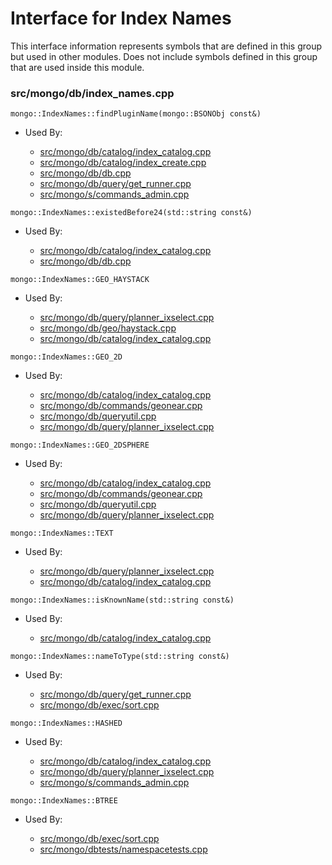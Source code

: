 
# Interface for Index Names
This interface information represents symbols that are defined in this group but used in other modules.  Does not include symbols defined in this group that are used inside this module.

### src/mongo/db/index\_names.cpp

<div></div>

    mongo::IndexNames::findPluginName(mongo::BSONObj const&)

- Used By:

    - [src/mongo/db/catalog/index\_catalog.cpp](../../../../storage/storage\_layer\_structure)
    - [src/mongo/db/catalog/index\_create.cpp](../../../../storage/storage\_layer\_structure)
    - [src/mongo/db/db.cpp](../../../../process\_management/mongos\_and\_mongod\_mains)
    - [src/mongo/db/query/get\_runner.cpp](../../../../core\_query\_system/query\_planner)
    - [src/mongo/s/commands\_admin.cpp](../../../../sharding/mongos\_commands)

<div></div>

    mongo::IndexNames::existedBefore24(std::string const&)

- Used By:

    - [src/mongo/db/catalog/index\_catalog.cpp](../../../../storage/storage\_layer\_structure)
    - [src/mongo/db/db.cpp](../../../../process\_management/mongos\_and\_mongod\_mains)

<div></div>

    mongo::IndexNames::GEO_HAYSTACK

- Used By:

    - [src/mongo/db/query/planner\_ixselect.cpp](../../../../core\_query\_system/query\_planner)
    - [src/mongo/db/geo/haystack.cpp](../../../../core\_query\_system/geo\_queries)
    - [src/mongo/db/catalog/index\_catalog.cpp](../../../../storage/storage\_layer\_structure)

<div></div>

    mongo::IndexNames::GEO_2D

- Used By:

    - [src/mongo/db/catalog/index\_catalog.cpp](../../../../storage/storage\_layer\_structure)
    - [src/mongo/db/commands/geonear.cpp](../../../../query\_and\_operation\_handling/database\_commands)
    - [src/mongo/db/queryutil.cpp](../../../../core\_query\_system/legacy\_query\_code)
    - [src/mongo/db/query/planner\_ixselect.cpp](../../../../core\_query\_system/query\_planner)

<div></div>

    mongo::IndexNames::GEO_2DSPHERE

- Used By:

    - [src/mongo/db/catalog/index\_catalog.cpp](../../../../storage/storage\_layer\_structure)
    - [src/mongo/db/commands/geonear.cpp](../../../../query\_and\_operation\_handling/database\_commands)
    - [src/mongo/db/queryutil.cpp](../../../../core\_query\_system/legacy\_query\_code)
    - [src/mongo/db/query/planner\_ixselect.cpp](../../../../core\_query\_system/query\_planner)

<div></div>

    mongo::IndexNames::TEXT

- Used By:

    - [src/mongo/db/query/planner\_ixselect.cpp](../../../../core\_query\_system/query\_planner)
    - [src/mongo/db/catalog/index\_catalog.cpp](../../../../storage/storage\_layer\_structure)

<div></div>

    mongo::IndexNames::isKnownName(std::string const&)

- Used By:

    - [src/mongo/db/catalog/index\_catalog.cpp](../../../../storage/storage\_layer\_structure)

<div></div>

    mongo::IndexNames::nameToType(std::string const&)

- Used By:

    - [src/mongo/db/query/get\_runner.cpp](../../../../core\_query\_system/query\_planner)
    - [src/mongo/db/exec/sort.cpp](../../../../core\_query\_system/query\_execution)

<div></div>

    mongo::IndexNames::HASHED

- Used By:

    - [src/mongo/db/catalog/index\_catalog.cpp](../../../../storage/storage\_layer\_structure)
    - [src/mongo/db/query/planner\_ixselect.cpp](../../../../core\_query\_system/query\_planner)
    - [src/mongo/s/commands\_admin.cpp](../../../../sharding/mongos\_commands)

<div></div>

    mongo::IndexNames::BTREE

- Used By:

    - [src/mongo/db/exec/sort.cpp](../../../../core\_query\_system/query\_execution)
    - [src/mongo/dbtests/namespacetests.cpp](../../../../tests/unit\_tests)
